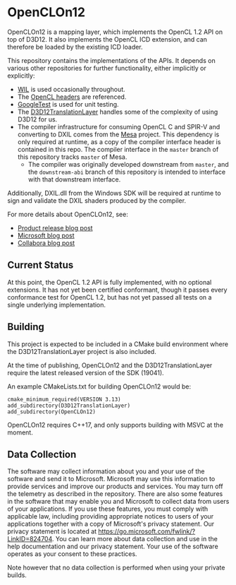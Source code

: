 # OpenCLOn12

OpenCLOn12 is a mapping layer, which implements the OpenCL 1.2 API on top of D3D12. It also implements the OpenCL ICD extension, and can therefore be loaded by the existing ICD loader.

This repository contains the implementations of the APIs. It depends on various other repositories for further functionality, either implicitly or explicitly:
* [WIL](https://github.com/microsoft/wil) is used occasionally throughout.
* The [OpenCL headers](https://github.com/KhronosGroup/OpenCL-Headers) are referenced.
* [GoogleTest](https://github.com/google/googletest) is used for unit testing.
* The [D3D12TranslationLayer](https://github.com/microsoft/D3D12TranslationLayer) handles some of the complexity of using D3D12 for us.
* The compiler infrastructure for consuming OpenCL C and SPIR-V and converting to DXIL comes from the [Mesa](https://gitlab.freedesktop.org/mesa/mesa) project. This dependency is only required at runtime, as a copy of the compiler interface header is contained in this repo. The compiler interface in the `master` branch of this repository tracks `master` of Mesa.
  * The compiler was originally developed downstream from `master`, and the `downstream-abi` branch of this repository is intended to interface with that downstream interface.

Additionally, DXIL.dll from the Windows SDK will be required at runtime to sign and validate the DXIL shaders produced by the compiler.

For more details about OpenCLOn12, see:
* [Product release blog post](https://devblogs.microsoft.com/directx/announcing-the-opencl-and-opengl-compatibility-pack-for-windows-10-on-arm)
* [Microsoft blog post](https://devblogs.microsoft.com/directx/in-the-works-opencl-and-opengl-mapping-layers-to-directx/)
* [Collabora blog post](https://www.collabora.com/news-and-blog/news-and-events/introducing-opencl-and-opengl-on-directx.html)

## Current Status

At this point, the OpenCL 1.2 API is fully implemented, with no optional extensions. It has not yet been certified conformant, though it passes every conformance test for OpenCL 1.2, but has not yet passed all tests on a single underlying implementation.

## Building

This project is expected to be included in a CMake build environment where the D3D12TranslationLayer project is also included.

At the time of publishing, OpenCLOn12 and the D3D12TranslationLayer require the latest released version of the SDK (19041).

An example CMakeLists.txt for building OpenCLOn12 would be:

```
cmake_minimum_required(VERSION 3.13)
add_subdirectory(D3D12TranslationLayer)
add_subdirectory(OpenCLOn12)
```

OpenCLOn12 requires C++17, and only supports building with MSVC at the moment.

## Data Collection

The software may collect information about you and your use of the software and send it to Microsoft. Microsoft may use this information to provide services and improve our products and services. You may turn off the telemetry as described in the repository. There are also some features in the software that may enable you and Microsoft to collect data from users of your applications. If you use these features, you must comply with applicable law, including providing appropriate notices to users of your applications together with a copy of Microsoft's privacy statement. Our privacy statement is located at https://go.microsoft.com/fwlink/?LinkID=824704. You can learn more about data collection and use in the help documentation and our privacy statement. Your use of the software operates as your consent to these practices.

Note however that no data collection is performed when using your private builds.